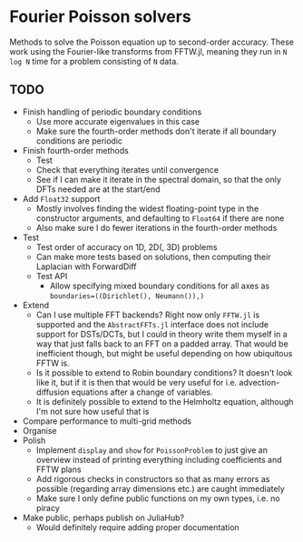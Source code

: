 # Fourier Poisson solvers

Methods to solve the Poisson equation up to second-order accuracy. These work using the Fourier-like transforms from
FFTW.jl, meaning they run in `N log N` time for a problem consisting of `N` data.

## TODO

- Finish handling of periodic boundary conditions
  - Use more accurate eigenvalues in this case
  - Make sure the fourth-order methods don't iterate if all boundary conditions are periodic
- Finish fourth-order methods
  - Test
  - Check that everything iterates until convergence
  - See if I can make it iterate in the spectral domain, so that the only DFTs needed are at the start/end
- Add `Float32` support
  - Mostly involves finding the widest floating-point type in the constructor arguments, and defaulting to `Float64` if
    there are none
  - Also make sure I do fewer iterations in the fourth-order methods
- Test
  - Test order of accuracy on 1D, 2D(, 3D) problems
  - Can make more tests based on solutions, then computing their Laplacian with ForwardDiff
  - Test API
    - Allow specifying mixed boundary conditions for all axes as `boundaries=((Dirichlet(), Neumann()),)`
- Extend
  - Can I use multiple FFT backends? Right now only `FFTW.jl` is supported and the `AbstractFFTs.jl` interface does not
    include support for DSTs/DCTs, but I could in theory write them myself in a way that just falls back to an FFT on a
    padded array. That would be inefficient though, but might be useful depending on how ubiquitous FFTW is.
  - Is it possible to extend to Robin boundary conditions? It doesn't look like it, but if it is then that would be very
    useful for i.e. advection-diffusion equations after a change of variables.
  - It is definitely possible to extend to the Helmholtz equation, although I'm not sure how useful that is
- Compare performance to multi-grid methods
- Organise
- Polish
  - Implement `display` and `show` for `PoissonProblem` to just give an overview instead of printing everything including coefficients and FFTW plans
  - Add rigorous checks in constructors so that as many errors as possible (regarding array dimensions etc.) are caught immediately
  - Make sure I only define public functions on my own types, i.e. no piracy
- Make public, perhaps publish on JuliaHub?
  - Would definitely require adding proper documentation
